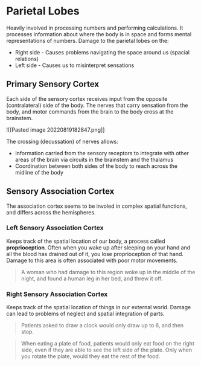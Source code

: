 # Parietal Lobes
Heavily involved in processing numbers and performing calculations. It processes information about where the body is in space and forms mental representations of numbers. Damage to the parietal lobes on the:
* Right side - Causes problems navigating the space around us (spacial relations)
* Left side - Causes us to misinterpret sensations

## Primary Sensory Cortex
Each side of the sensory cortex receives input from the opposite (contralateral) side of the body. The nerves that carry sensation from the body, and motor commands from the brain to the body cross at the brainstem. 

![[Pasted image 20220819182847.png]]

The crossing (decussation) of nerves allows:
* Information carried from the sensory receptors to integrate with other areas of the brain via circuits in the brainstem and the thalamus
* Coordination between both sides of the body to reach across the midline of the body

## Sensory Association Cortex
The association cortex seems to be involed in complex spatial functions, and differs across the hemispheres.

### Left Sensory Association Cortex
Keeps track of the spatial location of our body, a process called **proprioception**. Often when you wake up after sleeping on your hand and all the blood has drained out of it, you lose proprioception of that hand. Damage to this area is often associated with poor motor movements.

> A woman who had damage to this region woke up in the middle of the night, and found a human leg in her bed, and threw it off.

### Right Sensory Association Cortex
Keeps track of the spatial location of things in our external world. Damage can lead to problems of neglect and spatial integration of parts.

> Patients asked to draw a clock would only draw up to 6, and then stop.

> When eating a plate of food, patients would only eat food on the right side, even if they are able to see the left side of the plate. Only when you rotate the plate, would they eat the rest of the food.